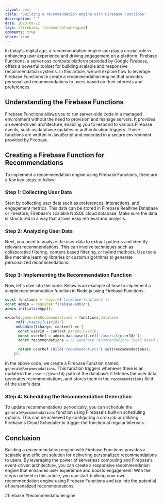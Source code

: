 ```yaml
---
layout: post
title: "Building a recommendation engine with Firebase Functions"
description: " "
date: 2023-09-22
tags: [firebase, recommendationengine]
comments: true
share: true
---
```


In today's digital age, a recommendation engine can play a crucial role in enhancing user experience and driving engagement on a platform. Firebase Functions, a serverless compute platform provided by Google Firebase, offers a powerful toolset for building scalable and responsive recommendation systems. In this article, we will explore how to leverage Firebase Functions to create a recommendation engine that provides personalized recommendations to users based on their interests and preferences.

## Understanding the Firebase Functions

Firebase Functions allows you to run server-side code in a managed environment without the need to provision and manage servers. It provides an event-driven architecture, enabling you to respond to various Firebase events, such as database updates or authentication triggers. These functions are written in JavaScript and executed in a secure environment provided by Firebase.

## Creating a Firebase Function for Recommendations

To implement a recommendation engine using Firebase Functions, there are a few key steps to follow:

### Step 1: Collecting User Data

Start by collecting user data such as preferences, interactions, and engagement metrics. This data can be stored in Firebase Realtime Database or Firestore, Firebase's scalable NoSQL cloud database. Make sure the data is structured in a way that allows easy retrieval and analysis.

### Step 2: Analyzing User Data

Next, you need to analyze the user data to extract patterns and identify relevant recommendations. This can involve techniques such as collaborative filtering, content-based filtering, or hybrid methods. Use tools like machine learning libraries or custom algorithms to generate personalized recommendations.

### Step 3: Implementing the Recommendation Function

Now, let's dive into the code. Below is an example of how to implement a simple recommendation function in Node.js using Firebase Functions:

```javascript
const functions = require('firebase-functions');
const admin = require('firebase-admin');
admin.initializeApp();

exports.generateRecommendations = functions.database
    .ref('/users/{userId}')
    .onUpdate((change, context) => {
      const userId = context.params.userId;
      const userRef = admin.database().ref(`/users/${userId}`);
      const recommendations = // Generate recommendations logic based on user data
      
      return userRef.child('recommendations').set(recommendations);
    });
```

In the above code, we create a Firebase Function named `generateRecommendations`. This function triggers whenever there is an update in the `/users/{userId}` path of the database. It fetches the user data, generates recommendations, and stores them in the `recommendations` field of the user's data.

### Step 4: Scheduling the Recommendation Generation

To update recommendations periodically, you can schedule the `generateRecommendations` function using Firebase's built-in scheduling options. This can be achieved by configuring a cron job or utilizing Firebase's Cloud Scheduler to trigger the function at regular intervals.

## Conclusion

Building a recommendation engine with Firebase Functions provides a scalable and efficient solution for delivering personalized recommendations to users. By leveraging the power of serverless computing and Firebase's event-driven architecture, you can create a responsive recommendation engine that enhances user experience and boosts engagement. With the steps outlined in this article, you can start building your own recommendation engine using Firebase Functions and tap into the potential of personalized recommendations.

#firebase #recommendationengine